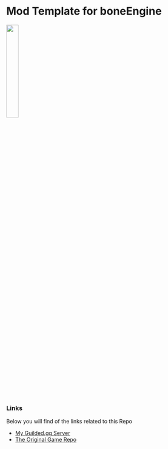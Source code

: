 # Mod Template for boneEngine
[<img src="https://github.com/thomasa-dev/readme-buttons/blob/main/boneEngine/myButton1.jpg" width="25%" height="25%"/>](https://google.com)
### Links
Below you will find of the links related to this Repo
* [My Guilded.gg Server](https://guilded.gg/thomas-hub "My Guilded Server")
* [The Original Game Repo](https://github.com/thomasa-dev/boneEngine-private "Private Repo")
